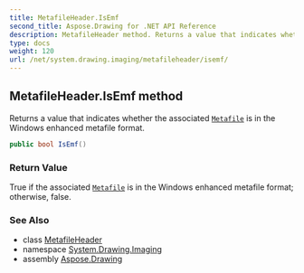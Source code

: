 ```yaml
---
title: MetafileHeader.IsEmf
second_title: Aspose.Drawing for .NET API Reference
description: MetafileHeader method. Returns a value that indicates whether the associated Metafile is in the Windows enhanced metafile format
type: docs
weight: 120
url: /net/system.drawing.imaging/metafileheader/isemf/
---
```

## MetafileHeader.IsEmf method

Returns a value that indicates whether the associated [`Metafile`](../../metafile/) is in the Windows enhanced metafile format.

```csharp
public bool IsEmf()
```

### Return Value

True if the associated [`Metafile`](../../metafile/) is in the Windows enhanced metafile format; otherwise, false.

### See Also

* class [MetafileHeader](../)
* namespace [System.Drawing.Imaging](../../metafileheader/)
* assembly [Aspose.Drawing](../../../)


